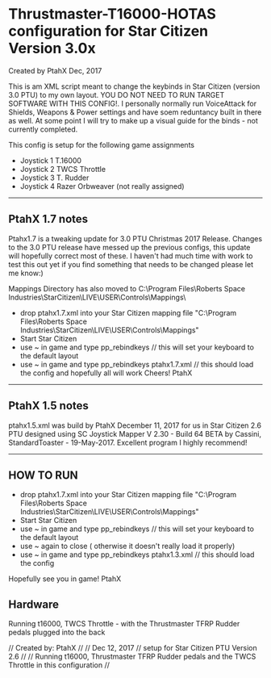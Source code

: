 # Thrustmaster-T16000-HOTAS configuration for Star Citizen Version 3.0x
Created by PtahX Dec, 2017


This is am XML script meant to change the keybinds in Star Citizen (version 3.0 PTU) to my own layout. YOU DO NOT NEED TO RUN TARGET SOFTWARE WITH THIS CONFIG!. I personally normally run VoiceAttack for Shields, Weapons & Power settings and have soem reduntancy built in there as well. At some point I will try to make up a visual guide for the binds - not currently completed.

This config is setup for the following game assignments
- Joystick 1 T.16000
- Joystick 2 TWCS Throttle
- Joystick 3 T. Rudder
- Joystick 4 Razer Orbweaver (not really assigned)

----------------------------------------------------------
 PtahX 1.7 notes
----------------------------------------------------------
Ptahx1.7 is a tweaking update for 3.0 PTU Christmas 2017 Release.
Changes to the 3.0 PTU release have messed up the previous configs, this update will hopefully correct most of these. I haven't had much time with work to test this out yet if you find something that needs to be changed please let me know:)


Mappings Directory has also moved to C:\Program Files\Roberts Space Industries\StarCitizen\LIVE\USER\Controls\Mappings\

- drop ptahx1.7.xml into your Star Citizen mapping file "C:\Program Files\Roberts Space Industries\StarCitizen\LIVE\USER\Controls\Mappings\"
- Start Star Citizen
- use ~ in game and type pp_rebindkeys // this will set your keyboard to the default layout
- use ~ in game and type pp_rebindkeys ptahx1.7.xml // this should load the config and hopefully all will work 
Cheers!
PtahX

----------------------------------------------------------
 PtahX 1.5 notes
----------------------------------------------------------

ptahx1.5.xml was build by PtahX December 11, 2017 for us in Star Citizen 2.6 PTU designed using SC Joystick Mapper V 2.30 - Build 64 BETA by Cassini, StandardToaster - 19-May-2017. Excellent program I highly recommend!


----------------------------------------------------------
HOW TO RUN 
----------------------------------------------------------

- drop ptahx1.7.xml into your Star Citizen mapping file "C:\Program Files\Roberts Space Industries\StarCitizen\LIVE\USER\Controls\Mappings\"
- Start Star Citizen
- use ~ in game and type pp_rebindkeys // this will set your keyboard to the default layout
- use ~ again to close ( otherwise it doesn't really load it properly)
- use ~ in game and type pp_rebindkeys ptahx1.3.xml // this should load the config 


Hopefully see you in game!
PtahX



Hardware
-----------------------------
Running t16000, 
TWCS Throttle - with the Thrustmaster TFRP Rudder pedals plugged into the back 

// Created by: PtahX
// 
// Dec 12, 2017
// setup for Star Citizen PTU Version 2.6
// 
// Running t16000, Thrustmaster TFRP Rudder pedals and the TWCS Throttle in this configuration
// 
